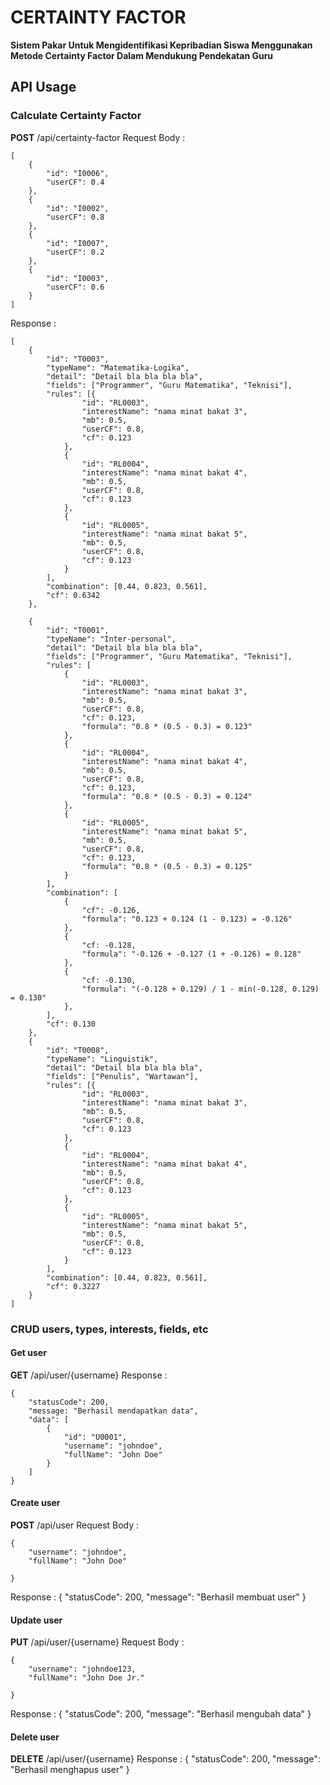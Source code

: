 # CERTAINTY FACTOR
**Sistem Pakar Untuk Mengidentifikasi Kepribadian Siswa Menggunakan Metode Certainty Factor Dalam Mendukung Pendekatan Guru**

## API Usage

### Calculate Certainty Factor
**POST** /api/certainty-factor
Request Body :
```
[
    {
        "id": "I0006",
        "userCF": 0.4
    },
    {
        "id": "I0002",
        "userCF": 0.8
    },
    {
        "id": "I0007",
        "userCF": 0.2
    },
    {
        "id": "I0003",
        "userCF": 0.6
    }
]
```
Response :
```
[
	{
		"id": "T0003",
		"typeName": "Matematika-Logika",
		"detail": "Detail bla bla bla bla",
		"fields": ["Programmer", "Guru Matematika", "Teknisi"],
		"rules": [{
				"id": "RL0003",
				"interestName": "nama minat bakat 3",
				"mb": 0.5,
				"userCF": 0.8,
				"cf": 0.123
			},
			{
				"id": "RL0004",
				"interestName": "nama minat bakat 4",
				"mb": 0.5,
				"userCF": 0.8,
				"cf": 0.123
			},
			{
				"id": "RL0005",
				"interestName": "nama minat bakat 5",
				"mb": 0.5,
				"userCF": 0.8,
				"cf": 0.123
			}
		],
		"combination": [0.44, 0.823, 0.561],
		"cf": 0.6342
	},

	{
		"id": "T0001",
		"typeName": "Inter-personal",
		"detail": "Detail bla bla bla bla",
		"fields": ["Programmer", "Guru Matematika", "Teknisi"],
		"rules": [
			{
				"id": "RL0003",
				"interestName": "nama minat bakat 3",
				"mb": 0.5,
				"userCF": 0.8,
				"cf": 0.123,
				"formula": "0.8 * (0.5 - 0.3) = 0.123"
			},
			{
				"id": "RL0004",
				"interestName": "nama minat bakat 4",
				"mb": 0.5,
				"userCF": 0.8,
				"cf": 0.123,
				"formula": "0.8 * (0.5 - 0.3) = 0.124"
			},
			{
				"id": "RL0005",
				"interestName": "nama minat bakat 5",
				"mb": 0.5,
				"userCF": 0.8,
				"cf": 0.123,
				"formula": "0.8 * (0.5 - 0.3) = 0.125"
			}
		],
		"combination": [
			{
				"cf": -0.126,
				"formula": "0.123 + 0.124 (1 - 0.123) = -0.126"
			}, 
			{
				"cf: -0.128,
				"formula": "-0.126 + -0.127 (1 + -0.126) = 0.128"
			}, 
			{
				"cf: -0.130,
				"formula": "(-0.128 + 0.129) / 1 - min(-0.128, 0.129) = 0.130"
			},
		],
		"cf": 0.130
	},
	{
		"id": "T0008",
		"typeName": "Linguistik",
		"detail": "Detail bla bla bla bla",
		"fields": ["Penulis", "Wartawan"],
		"rules": [{
				"id": "RL0003",
				"interestName": "nama minat bakat 3",
				"mb": 0.5,
				"userCF": 0.8,
				"cf": 0.123
			},
			{
				"id": "RL0004",
				"interestName": "nama minat bakat 4",
				"mb": 0.5,
				"userCF": 0.8,
				"cf": 0.123
			},
			{
				"id": "RL0005",
				"interestName": "nama minat bakat 5",
				"mb": 0.5,
				"userCF": 0.8,
				"cf": 0.123
			}
		],
		"combination": [0.44, 0.823, 0.561],
		"cf": 0.3227
	}
]
```

### CRUD users, types, interests, fields, etc
#### Get user
**GET** /api/user/{username}
Response :
```
{
    "statusCode": 200,
    "message: "Berhasil mendapatkan data",
    "data": [
        {
            "id": "U0001",
            "username": "johndoe",
            "fullName": "John Doe"
        }
    ]
}
```

#### Create user
**POST** /api/user
Request Body :
```
{
    "username": "johndoe",
    "fullName": "John Doe"

}
```
Response :
{
  "statusCode": 200,
  "message": "Berhasil membuat user"
}

#### Update user
**PUT** /api/user/{username}
Request Body :
```
{
    "username": "johndoe123,
    "fullName": "John Doe Jr."

}
```
Response :
{
  "statusCode": 200,
  "message": "Berhasil mengubah data"
}

#### Delete user
**DELETE** /api/user/{username}
Response :
{
  "statusCode": 200,
  "message": "Berhasil menghapus user"
}

